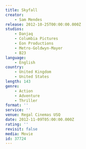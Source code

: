 ```yaml
---
title: Skyfall
creator:
    - Sam Mendes
release: 2012-10-25T00:00:00.000Z
studios:
    - Danjaq
    - Columbia Pictures
    - Eon Productions
    - Metro-Goldwyn-Mayer
    - B23
language:
    - English
country:
    - United Kingdom
    - United States
length: 143
genre:
    - Action
    - Adventure
    - Thriller
format: ''
service: ''
venue: Regal Cinemas USQ
date: 2012-11-09T05:00:00.000Z
rating: ''
revisit: false
media: Movie
id: 37724
---
```



